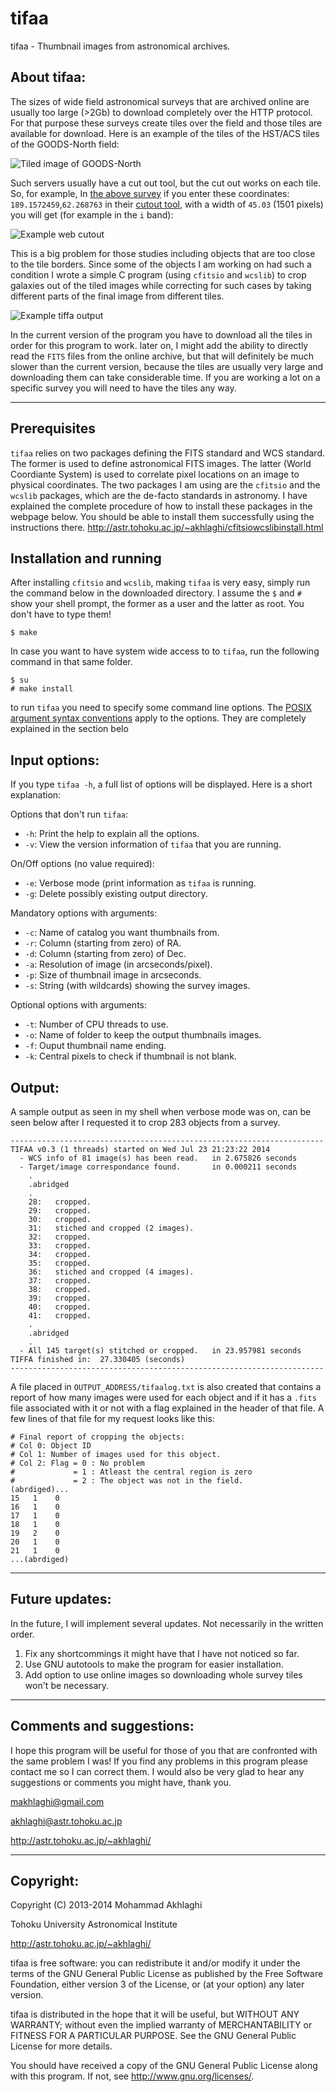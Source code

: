 tifaa
=======

tifaa - Thumbnail images from astronomical archives.

About tifaa:
-----------

The sizes of wide field astronomical surveys that are archived online
are usually too large (>2Gb) to download completely over the HTTP
protocol. For that purpose these surveys create tiles over the field
and those tiles are available for download. Here is an example of the
tiles of the HST/ACS tiles of the GOODS-North field:

![Tiled image of GOODS-North](https://raw.github.com/makhlaghi/tifaa/master/ReadmeImages/CFS.jpg)


Such servers usually have a cut out tool, but the cut out works on
each tile. So, for example, In [the above
survey](http://archive.stsci.edu/prepds/goods/) if you enter these
coordinates: `189.1572459`,`62.268763` in their [cutout
tool](http://archive.stsci.edu/eidol_v2.php), with a width of `45.03`
(1501 pixels) you will get (for example in the `i` band):

![Example web cutout](https://raw.github.com/makhlaghi/tifaa/master/ReadmeImages/CFSweb.png)

This is a big problem for those studies including objects that are too
close to the tile borders. Since some of the objects I am working on
had such a condition I wrote a simple C program (using `cfitsio` and
`wcslib`) to crop galaxies out of the tiled images while correcting
for such cases by taking different parts of the final image from
different tiles.

![Example tiffa output](https://raw.github.com/makhlaghi/tifaa/master/ReadmeImages/CFShere.png)

In the current version of the program you have to download all the
tiles in order for this program to work. later on, I might add the
ability to directly read the `FITS` files from the online archive, but
that will definitely be much slower than the current version, because
the tiles are usually very large and downloading them can take
considerable time. If you are working a lot on a specific survey you
will need to have the tiles any way.
 
----------------------------------------
Prerequisites 
----------------------------------------

`tifaa` relies on two packages defining the FITS standard and WCS
standard.  The former is used to define astronomical FITS images. The
latter (World Coordiante System) is used to correlate pixel locations
on an image to physical coordinates. The two packages I am using are
the `cfitsio` and the `wcslib` packages, which are the de-facto
standards in astronomy. I have explained the complete procedure of how
to install these packages in the webpage below. You should be able to
install them successfully using the instructions there.
http://astr.tohoku.ac.jp/~akhlaghi/cfitsiowcslibinstall.html

Installation and running
------------------------

After installing `cfitsio` and `wcslib`, making `tifaa` is very easy,
simply run the command below in the downloaded directory. I assume the
`$` and `#` show your shell prompt, the former as a user and the
latter as root. You don't have to type them!

    $ make

In case you want to have system wide access to to `tifaa`, run the
following command in that same folder.

    $ su
    # make install

to run `tifaa` you need to specify some command line options. The
[POSIX argument syntax
conventions](http://www.gnu.org/software/libc/manual/html_node/Argument-Syntax.html#Argument-Syntax)
apply to the options. They are completely explained in the section
belo


Input options:
--------------

If you type `tifaa -h`, a full list of options will be displayed. Here
is a short explanation:

Options that don't run `tifaa`:
* `-h`: Print the help to explain all the options.
* `-v`: View the version information of `tifaa` that you are running.

On/Off options (no value required):
* `-e`: Verbose mode (print information as `tifaa` is running.
* `-g`: Delete possibly existing output directory.

Mandatory options with arguments:
* `-c`: Name of catalog you want thumbnails from.
* `-r`: Column (starting from zero) of RA.
* `-d`: Column (starting from zero) of Dec.
* `-a`: Resolution of image (in arcseconds/pixel).
* `-p`: Size of thumbnail image in arcseconds.
* `-s`: String (with wildcards) showing the survey images.

Optional options with arguments:
* `-t`: Number of CPU threads to use.
* `-o`: Name of folder to keep the output thumbnails images.
* `-f`: Ouput thumbnail name ending.
* `-k`: Central pixels to check if thumbnail is not blank.

Output:
-------

A sample output as seen in my shell when verbose mode was on, can be
seen below after I requested it to crop 283 objects from a survey.

    ----------------------------------------------------------------------
    TIFAA v0.3 (1 threads) started on Wed Jul 23 21:23:22 2014
      - WCS info of 81 image(s) has been read.   in 2.675826 seconds
      - Target/image correspondance found.       in 0.000211 seconds
        .
        .abridged
        .
        28:   cropped.
        29:   cropped.
        30:   cropped.
        31:   stiched and cropped (2 images).
        32:   cropped.
        33:   cropped.
        34:   cropped.
        35:   cropped.
        36:   stiched and cropped (4 images).
        37:   cropped.
        38:   cropped.
        39:   cropped.
        40:   cropped.
        41:   cropped.
        .
        .abridged
        .
      - All 145 target(s) stitched or cropped.   in 23.957981 seconds
    TIFFA finished in:  27.330405 (seconds)
    ----------------------------------------------------------------------

A file placed in `OUTPUT_ADDRESS/tifaalog.txt` is also created that
contains a report of how many images were used for each object and if
it has a `.fits` file associated with it or not with a flag explained
in the header of that file. A few lines of that file for my request
looks like this:

    # Final report of cropping the objects:
    # Col 0: Object ID
    # Col 1: Number of images used for this object.
    # Col 2: Flag = 0 : No problem
    #             = 1 : Atleast the central region is zero
    #             = 2 : The object was not in the field.
    (abrdiged)...
    15   1    0    
    16   1    0    
    17   1    0    
    18   1    0    
    19   2    0    
    20   1    0    
    21   1    0   
    ...(abrdiged)


----------------------------------------
Future updates:
----------------------------------------
In the future, I will implement several updates. 
Not necessarily in the written order.

 1. Fix any shortcommings it might have that I have not noticed so far.
 2. Use GNU autotools to make the program for easier installation.
 3. Add option to use online images so downloading whole survey tiles won't be necessary.

----------------------------------------
Comments and suggestions:
----------------------------------------
I hope this program will be useful for those of you that are confronted 
with the same problem I was! If you find any problems in this program
please contact me so I can correct them. I would also be very glad to
hear any suggestions or comments you might have, thank you.

makhlaghi@gmail.com 

akhlaghi@astr.tohoku.ac.jp

http://astr.tohoku.ac.jp/~akhlaghi/

----------------------------------------
Copyright:
----------------------------------------
Copyright (C) 2013-2014 Mohammad Akhlaghi

Tohoku University Astronomical Institute

http://astr.tohoku.ac.jp/~akhlaghi/

tifaa is free software: you can redistribute it and/or modify
it under the terms of the GNU General Public License as published by
the Free Software Foundation, either version 3 of the License, or
(at your option) any later version.

tifaa is distributed in the hope that it will be useful,
but WITHOUT ANY WARRANTY; without even the implied warranty of
MERCHANTABILITY or FITNESS FOR A PARTICULAR PURPOSE.  See the
GNU General Public License for more details.

You should have received a copy of the GNU General Public License
along with this program.  If not, see <http://www.gnu.org/licenses/>.
